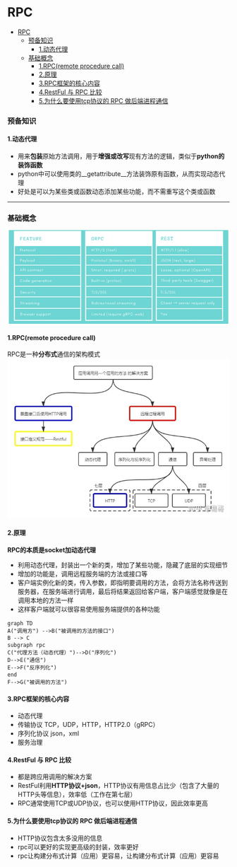 # RPC

<!-- @import "[TOC]" {cmd="toc" depthFrom=1 depthTo=6 orderedList=false} -->
<!-- code_chunk_output -->

- [RPC](#rpc)
    - [预备知识](#预备知识)
      - [1.动态代理](#1动态代理)
    - [基础概念](#基础概念)
      - [1.RPC(remote procedure call)](#1rpcremote-procedure-call)
      - [2.原理](#2原理)
      - [3.RPC框架的核心内容](#3rpc框架的核心内容)
      - [4.RestFul 与 RPC 比较](#4restful-与-rpc-比较)
      - [5.为什么要使用tcp协议的 RPC 做后端进程通信](#5为什么要使用tcp协议的-rpc-做后端进程通信)

<!-- /code_chunk_output -->

### 预备知识

#### 1.动态代理
* 用来**包装**原始方法调用，用于**增强或改写**现有方法的逻辑，类似于**python的装饰函数**
* python中可以使用类的__getattribute__方法装饰原有函数，从而实现动态代理
* 好处是可以为某些类或函数动态添加某些功能，而不需重写这个类或函数

***

### 基础概念
![](./imgs/rpc_01.png)

#### 1.RPC(remote procedure call)
RPC是一种**分布式**通信的架构模式
![](./imgs/rpc_01.jpeg)

#### 2.原理
**RPC的本质是socket加动态代理**
* 利用动态代理，封装出一个新的类，增加了某些功能，隐藏了底层的实现细节
* 增加的功能是，调用远程服务端的方法或接口等
* 客户端实例化新的类，传入参数，即指明要调用的方法，会将方法名称传送到服务器，在服务端进行调用，最后将结果返回给客户端，客户端感觉就像是在调用本地的方法一样
* 这样客户端就可以很容易使用服务端提供的各种功能

```mermaid
graph TD
A("调用方") -->B("被调用的方法的接口")
B --> C
subgraph rpc
C("代理方法（动态代理）")-->D("序列化")
D-->E("通信")
E-->F("反序列化")
end
F-->G("被调用的方法")
```

#### 3.RPC框架的核心内容
* 动态代理
* 传输协议
TCP，UDP，HTTP，HTTP2.0（gRPC）
* 序列化协议
json，xml
* 服务治理

#### 4.RestFul 与 RPC 比较
* 都是跨应用调用的解决方案
* RestFul利用**HTTP协议+json**，HTTP协议有用信息占比少（包含了大量的HTTP头等信息），效率低（工作在第七层）
* RPC通常使用TCP或UDP协议，也可以使用HTTP协议，因此效率更高

#### 5.为什么要使用tcp协议的 RPC 做后端进程通信
* HTTP协议包含太多没用的信息
* rpc可以更好的实现更高级的封装，效率更好
* rpc让构建分布式计算（应用）更容易，让构建分布式计算（应用）更容易
